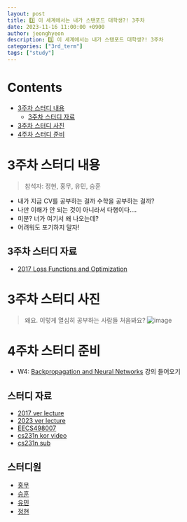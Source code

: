 ```yaml
---
layout: post
title: 3️⃣ 이 세계에서는 내가 스탠포드 대학생?! 3주차
date: 2023-11-16 11:00:00 +0900
author: jeonghyeon
description: 3️⃣ 이 세계에서는 내가 스탠포드 대학생?! 3주차
categories: ["3rd_term"]
tags: ["study"]
---
```


# Contents

- [3주차 스터디 내용](#3주차-스터디-내용)
  - [3주차 스터디 자료](#3주차-스터디-자료)
- [3주차 스터디 사진](#3주차-스터디-사진)
- [4주차 스터디 준비](#4주차-스터디-준비)

# 3주차 스터디 내용

> 참석자: 정현, 홍무, 유민, 승훈

- 내가 지금 CV를 공부하는 걸까 수학을 공부하는 걸까?
- 나만 이해가 안 되는 것이 아니라서 다행이다....
- 미분? 너가 여기서 왜 나오는데?
- 어려워도 포기하지 말자!

## 3주차 스터디 자료

- [2017 Loss Functions and Optimization](http://cs231n.stanford.edu/slides/2017/cs231n_2017_lecture3.pdf)

# 3주차 스터디 사진

> 왜요. 이렇게 열심히 공부하는 사람들 처음봐요?
> ![image](https://github.com/jeonghyeonee/jeonghyeonee.github.io/assets/33801356/735011f6-b05f-4741-b5f6-be6e8d8e0e76)

# 4주차 스터디 준비

- W4: [Backpropagation and Neural Networks](http://cs231n.stanford.edu/slides/2017/cs231n_2017_lecture4.pdf) 강의 들어오기

## 스터디 자료

- [2017 ver lecture](http://cs231n.stanford.edu/2017/syllabus.html)
- [2023 ver lecture](http://cs231n.stanford.edu/schedule.html)
- [EECS498007](https://web.eecs.umich.edu/~justincj/teaching/eecs498/FA2019/schedule.html)
- [cs231n kor video](https://www.youtube.com/playlist?list=PL1Kb3QTCLIVtyOuMgyVgT-OeW0PYXl3j5)
- [cs231n sub](https://github.com/visionNoob/CS231N_17_KOR_SUB)

## 스터디원

- [홍무](https://github.com/Hong-Mu)
- [승훈](https://github.com/cshooon)
- [유민](https://github.com/lym11020)
- [정현](https://github.com/jeonghyeonee)
